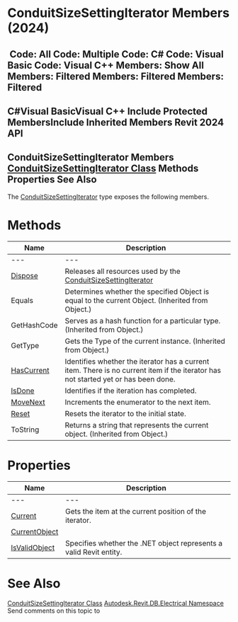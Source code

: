 # ConduitSizeSettingIterator Members (2024)

﻿
 Code: All Code: Multiple Code: C# Code: Visual Basic Code: Visual C++  Members: Show All Members: Filtered Members: Filtered Members: Filtered   
---  
C#Visual BasicVisual C++
Include Protected MembersInclude Inherited Members
Revit 2024 API  
---  
ConduitSizeSettingIterator Members  
[ConduitSizeSettingIterator Class](6280338d-719e-728b-99f6-d37e42cd31fb.md "ConduitSizeSettingIterator Class") Methods Properties See Also  
---  
The [ConduitSizeSettingIterator](6280338d-719e-728b-99f6-d37e42cd31fb.md "ConduitSizeSettingIterator Class") type exposes the following members.
# Methods
| Name | Description |
| --- | --- |
| --- | --- | --- |
| [Dispose](cac42c39-1514-7369-7b18-caa595a47d02.md "Dispose Method") | Releases all resources used by the [ConduitSizeSettingIterator](6280338d-719e-728b-99f6-d37e42cd31fb.md "ConduitSizeSettingIterator Class") |
| Equals | Determines whether the specified Object is equal to the current Object. (Inherited from Object.) |
| GetHashCode | Serves as a hash function for a particular type.  (Inherited from Object.) |
| GetType | Gets the Type of the current instance. (Inherited from Object.) |
| [HasCurrent](dd280dc2-1f7c-9e7c-4a46-246fd4b6556b.md "HasCurrent Method") | Identifies whether the iterator has a current item. There is no current item if the iterator has not started yet or has been done. |
| [IsDone](d4063441-cb33-a8b2-da0a-1c6d10503557.md "IsDone Method") | Identifies if the iteration has completed. |
| [MoveNext](a37f7a0d-74fd-f854-71ab-d933544ca509.md "MoveNext Method") | Increments the enumerator to the next item. |
| [Reset](28ddd8cf-9983-4e8e-cb9c-5b63c86cdd48.md "Reset Method") | Resets the iterator to the initial state. |
| ToString | Returns a string that represents the current object. (Inherited from Object.) |

# Properties
| Name | Description |
| --- | --- |
| --- | --- | --- |
| [Current](a3ad07af-44db-6bcc-94eb-0f0a05d71937.md "Current Property") | Gets the item at the current position of the iterator. |
| [CurrentObject](52c9f46e-e10e-a819-e34b-0ab98592fbc4.md "CurrentObject Property") |
| [IsValidObject](bb5514c9-9f19-76f0-fe77-55d656fc3197.md "IsValidObject Property") | Specifies whether the .NET object represents a valid Revit entity. |

# See Also
[ConduitSizeSettingIterator Class](6280338d-719e-728b-99f6-d37e42cd31fb.md "ConduitSizeSettingIterator Class")
[Autodesk.Revit.DB.Electrical Namespace](212a1314-7843-2c6c-3322-363127e4059f.md "Autodesk.Revit.DB.Electrical Namespace")
Send comments on this topic to 
